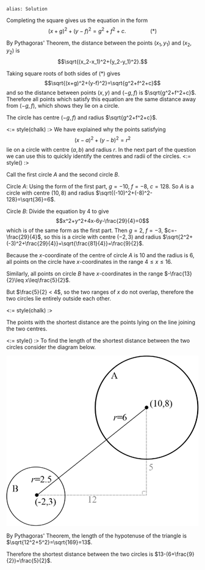 ````
alias: Solution
````
Completing the square gives us the equation in the form $$(x+g)^2+(y-f)^2=g^2+f^2+c. \qquad \qquad(\ast)$$

By Pythagoras' Theorem, the distance between the points $(x_1,y_1)$ and $(x_2,y_2)$ is $$\sqrt{(x_2-x_1)^2+(y_2-y_1)^2}.$$

Taking square roots of both sides of $(\ast)$ gives $$\sqrt{(x+g)^2+(y-f)^2}=\sqrt{g^2+f^2+c}$$ and so the distance between points $(x,y)$ and $(-g,f)$ is $\sqrt{g^2+f^2+c}$. Therefore all points which satisfy this equation are the same distance away from $(-g,f)$, which shows they lie on a circle.

The circle has centre $(-g,f)$ and radius $\sqrt{g^2+f^2+c}$.


<:= style(chalk) :>
We have explained why the points satisfying $$(x-a)^2+(y-b)^2=r^2$$ lie on a circle with centre $(a,b)$ and radius $r$. 
In the next part of the question we can use this to
quickly identify the centres and radii of the circles.
<:= style() :>

Call the first circle $A$ and the second circle $B$.

Circle $A$:
Using the form of the first part, $g=-10$,  $f=-8$,  $c=128$.
So $A$ is a circle with centre $(10,8)$ and radius
$\sqrt{(-10)^2+(-8)^2-128}=\sqrt{36}=6$.

Circle $B$:
Divide the equation by $4$ to give $$x^2+y^2+4x-6y-\frac{29}{4}=0$$ which is of
the same form as the first part.
Then $g=2$,  $f=-3$,  $c=-\frac{29}{4}$, so this is a circle with centre
$(-2,3)$ and radius
$\sqrt{2^2+(-3)^2+\frac{29}{4}}=\sqrt{\frac{81}{4}}=\frac{9}{2}$.

Because the $x$-coordinate of the centre of circle $A$ is $10$ and the radius
is $6$, all points on the circle have $x$-coordinates in the range $4\leq
x\leq16$.

Similarly, all points on circle $B$ have $x$-coordinates in the range
$-\frac{13}{2}\leq x\leq\frac{5}{2}$.

But $\frac{5}{2} < 4$, so the two ranges of $x$ do not overlap, therefore
the two circles lie entirely outside each other.


<:= style(chalk) :>

The points with the shortest distance are the points lying on the line joining
the two centres.

<:= style() :>
To find the length of the shortest distance between the two circles consider
the diagram below.

![Figure 1](Q1solutionfigure.png)

By Pythagoras' Theorem, the length of the hypotenuse of the triangle is
$\sqrt{12^2+5^2}=\sqrt{169}=13$.

Therefore the shortest distance between the two circles is
$13-(6+\frac{9}{2})=\frac{5}{2}$.
